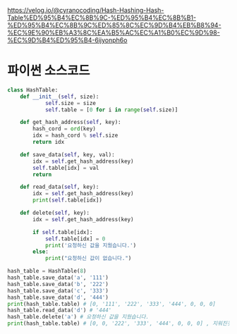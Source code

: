 https://velog.io/@cyranocoding/Hash-Hashing-Hash-Table%ED%95%B4%EC%8B%9C-%ED%95%B4%EC%8B%B1-%ED%95%B4%EC%8B%9C%ED%85%8C%EC%9D%B4%EB%B8%94-%EC%9E%90%EB%A3%8C%EA%B5%AC%EC%A1%B0%EC%9D%98-%EC%9D%B4%ED%95%B4-6ijyonph6o
# 파이썬 소스코드
``` python
class HashTable:
    def __init__(self, size):
            self.size = size
            self.table = [0 for i in range(self.size)]

    def get_hash_address(self, key):
        hash_cord = ord(key)
        idx = hash_cord % self.size
        return idx

    def save_data(self, key, val):
        idx = self.get_hash_address(key)
        self.table[idx] = val
        return

    def read_data(self, key):
        idx = self.get_hash_address(key)
        print(self.table[idx])

    def delete(self, key):
        idx = self.get_hash_address(key)

        if self.table[idx]:
            self.table[idx] = 0
            print('요청하신 값을 지웠습니다.')
        else:
            print("요청하신 값이 없습니다.")

hash_table = HashTable(8)
hash_table.save_data('a', '111')
hash_table.save_data('b', '222')
hash_table.save_data('c', '333')
hash_table.save_data('d', '444')
print(hash_table.table) # [0, '111', '222', '333', '444', 0, 0, 0]
hash_table.read_data('d') # '444'
hash_table.delete('a') # 요청하신 값을 지웠습니다.
print(hash_table.table) # [0, 0, '222', '333', '444', 0, 0, 0] , 지워진것이 확인됨
```
